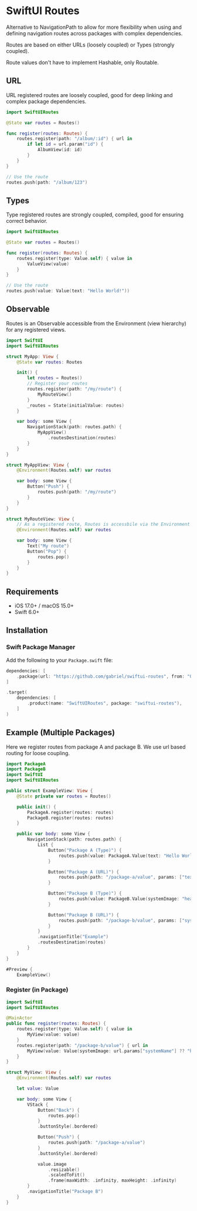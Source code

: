 # SwiftUI Routes

Alternative to NavigationPath to allow for more flexibility when using and defining navigation routes across packages with complex dependencies.

Routes are based on either URLs (loosely coupled) or Types (strongly coupled).

Route values don't have to implement Hashable, only Routable.

## URL

URL registered routes are loosely coupled, good for deep linking and complex package dependencies.

```swift
import SwiftUIRoutes

@State var routes = Routes()

func register(routes: Routes) {
    routes.register(path: "/album/:id") { url in
        if let id = url.param("id") {
            AlbumView(id: id)
        }
    }
}

// Use the route
routes.push(path: "/album/123")
```

## Types

Type registered routes are strongly coupled, compiled, good for ensuring correct behavior.

```swift
import SwiftUIRoutes

@State var routes = Routes()

func register(routes: Routes) {
    routes.register(type: Value.self) { value in 
        ValueView(value)
    }
}

// Use the route
routes.push(value: Value(text: "Hello World!"))
```

## Observable

Routes is an Observable accessible from the Environment (view hierarchy) for any registered views.

```swift
import SwiftUI
import SwiftUIRoutes

struct MyApp: View {
    @State var routes: Routes

    init() {
        let routes = Routes()        
        // Register your routes
        routes.register(path: "/my/route") {
            MyRouteView()
        }
        _routes = State(initialValue: routes)
    }

    var body: some View {
        NavigationStack(path: routes.path) {
            MyAppView()                
                .routesDestination(routes)
        }
    }
}

struct MyAppView: View {
    @Environment(Routes.self) var routes

    var body: some View {
        Button("Push") {
            routes.push(path: "/my/route")
        }
    }
}

struct MyRouteView: View {
    // As a registered route, Routes is accessbile via the Environment
    @Environment(Routes.self) var routes

    var body: some View {
        Text("My route")
        Button("Pop") {
            routes.pop()
        }
    }
}
```

## Requirements

- iOS 17.0+ / macOS 15.0+
- Swift 6.0+

## Installation

### Swift Package Manager

Add the following to your `Package.swift` file:

```swift
dependencies: [
    .package(url: "https://github.com/gabriel/swiftui-routes", from: "0.1.3")
]

.target(
    dependencies: [
        .product(name: "SwiftUIRoutes", package: "swiftui-routes"),
    ]
)
```

## Example (Multiple Packages)

Here we register routes from package A and package B. We use url based routing for loose coupling.

```swift
import PackageA
import PackageB
import SwiftUI
import SwiftUIRoutes

public struct ExampleView: View {
    @State private var routes = Routes()

    public init() {
        PackageA.register(routes: routes)
        PackageB.register(routes: routes)
    }

    public var body: some View {
        NavigationStack(path: routes.path) {
            List {
                Button("Package A (Type)") {
                    routes.push(value: PackageA.Value(text: "Hello World!"))
                }

                Button("Package A (URL)") {
                    routes.push(path: "/package-a/value", params: ["text": "Hello!"])
                }

                Button("Package B (Type)") {
                    routes.push(value: PackageB.Value(systemImage: "heart.fill"))
                }

                Button("Package B (URL)") {
                    routes.push(path: "/package-b/value", params: ["systemName": "heart"])
                }
            }
            .navigationTitle("Example")
            .routesDestination(routes)
        }
    }
}

#Preview {
    ExampleView()

```

### Register (in Package)

```swift
import SwiftUI
import SwiftUIRoutes

@MainActor
public func register(routes: Routes) {
    routes.register(type: Value.self) { value in
        MyView(value: value)
    }
    routes.register(path: "/package-b/value") { url in
        MyView(value: Value(systemImage: url.params["systemName"] ?? "heart.fill"))
    }
}

struct MyView: View {
    @Environment(Routes.self) var routes

    let value: Value

    var body: some View {
        VStack {
            Button("Back") {
                routes.pop()
            }
            .buttonStyle(.bordered)

            Button("Push") {
                routes.push(path: "/package-a/value")
            }
            .buttonStyle(.bordered)

            value.image
                .resizable()
                .scaledToFit()
                .frame(maxWidth: .infinity, maxHeight: .infinity)
        }
        .navigationTitle("Package B")
    }
}

```
